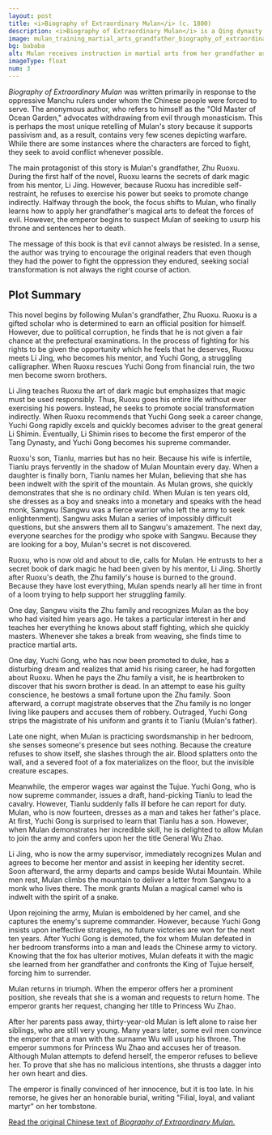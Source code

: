 ```yaml
---
layout: post
title: <i>Biography of Extraordinary Mulan</i> (c. 1800)
description: <i>Biography of Extraordinary Mulan</i> is a Qing dynasty novel that tells the story of how Mulan’s grandfather passed down the wisdom Mulan needed to become skilled in martial arts.
image: mulan_training_martial_arts_grandfather_biography_of_extraordinary_mulan.png
bg: bababa
alt: Mulan receives instruction in martial arts from her grandfather as her grandmother looks on. Included as an illustration in a late woodblock reprinting of Biography of Extraordinary Mulan (Public domain).
imageType: float
num: 3
---
```


*Biography of Extraordinary Mulan* was written primarily in response to the oppressive Manchu rulers under whom the Chinese people were forced to serve. The anonymous author, who refers to himself as the "Old Master of Ocean Garden," advocates withdrawing from evil through monasticism. This is perhaps the most unique retelling of Mulan's story because it supports passivism and, as a result, contains very few scenes depicting warfare. While there are some instances where the characters are forced to fight, they seek to avoid conflict whenever possible.

The main protagonist of this story is Mulan's grandfather, Zhu Ruoxu. During the first half of the novel, Ruoxu learns the secrets of dark magic from his mentor, Li Jing. However, because Ruoxu has incredible self-restraint, he refuses to exercise his power but seeks to promote change indirectly. Halfway through the book, the focus shifts to Mulan, who finally learns how to apply her grandfather's magical arts to defeat the forces of evil. However, the emperor begins to suspect Mulan of seeking to usurp his throne and sentences her to death.

The message of this book is that evil cannot always be resisted. In a sense, the author was trying to encourage the original readers that even though they had the power to fight the oppression they endured, seeking social transformation is not always the right course of action.

<h2>Plot Summary</h2>

This novel begins by following Mulan's grandfather, Zhu Ruoxu. Ruoxu is a gifted scholar who is determined to earn an official position for himself. However, due to political corruption, he finds that he is not given a fair chance at the prefectural examinations. In the process of fighting for his rights to be given the opportunity which he feels that he deserves, Ruoxu meets Li Jing, who becomes his mentor, and Yuchi Gong, a struggling calligrapher. When Ruoxu rescues Yuchi Gong from financial ruin, the two men become sworn brothers.

Li Jing teaches Ruoxu the art of dark magic but emphasizes that magic must be used responsibly. Thus, Ruoxu goes his entire life without ever exercising his powers. Instead, he seeks to promote social transformation indirectly. When Ruoxu recommends that Yuchi Gong seek a career change, Yuchi Gong rapidly excels and quickly becomes adviser to the great general Li Shimin. Eventually, Li Shimin rises to become the first emperor of the Tang Dynasty, and Yuchi Gong becomes his supreme commander.

Ruoxu's son, Tianlu, marries but has no heir. Because his wife is infertile, Tianlu prays fervently in the shadow of Mulan Mountain every day. When a daughter is finally born, Tianlu names her Mulan, believing that she has been indwelt with the spirit of the mountain. As Mulan grows, she quickly demonstrates that she is no ordinary child. When Mulan is ten years old, she dresses as a boy and sneaks into a monetary and speaks with the head monk, Sangwu (Sangwu was a fierce warrior who left the army to seek enlightenment). Sangwu asks Mulan a series of impossibly difficult questions, but she answers them all to Sangwu's amazement. The next day, everyone searches for the prodigy who spoke with Sangwu. Because they are looking for a boy, Mulan's secret is not discovered.

Ruoxu, who is now old and about to die, calls for Mulan. He entrusts to her a secret book of dark magic he had been given by his mentor, Li Jing. Shortly after Ruoxu's death, the Zhu family's house is burned to the ground. Because they have lost everything, Mulan spends nearly all her time in front of a loom trying to help support her struggling family.

One day, Sangwu visits the Zhu family and recognizes Mulan as the boy who had visited him years ago. He takes a particular interest in her and teaches her everything he knows about staff fighting, which she quickly masters. Whenever she takes a break from weaving, she finds time to practice martial arts.

One day, Yuchi Gong, who has now been promoted to duke, has a disturbing dream and realizes that amid his rising career, he had forgotten about Ruoxu. When he pays the Zhu family a visit, he is heartbroken to discover that his sworn brother is dead. In an attempt to ease his guilty conscience, he bestows a small fortune upon the Zhu family. Soon afterward, a corrupt magistrate observes that the Zhu family is no longer living like paupers and accuses them of robbery. Outraged, Yuchi Gong strips the magistrate of his uniform and grants it to Tianlu (Mulan's father).

Late one night, when Mulan is practicing swordsmanship in her bedroom, she senses someone's presence but sees nothing. Because the creature refuses to show itself, she slashes through the air. Blood splatters onto the wall, and a severed foot of a fox materializes on the floor, but the invisible creature escapes.

Meanwhile, the emperor wages war against the Tujue. Yuchi Gong, who is now supreme commander, issues a draft, hand-picking Tianlu to lead the cavalry. However, Tianlu suddenly falls ill before he can report for duty. Mulan, who is now fourteen, dresses as a man and takes her father's place. At first, Yuchi Gong is surprised to learn that Tianlu has a son. However, when Mulan demonstrates her incredible skill, he is delighted to allow Mulan to join the army and confers upon her the title General Wu Zhao.

Li Jing, who is now the army supervisor, immediately recognizes Mulan and agrees to become her mentor and assist in keeping her identity secret. Soon afterward, the army departs and camps beside Wutai Mountain. While men rest, Mulan climbs the mountain to deliver a letter from Sangwu to a monk who lives there. The monk grants Mulan a magical camel who is indwelt with the spirit of a snake.

Upon rejoining the army, Mulan is emboldened by her camel, and she captures the enemy's supreme commander. However, because Yuchi Gong insists upon ineffective strategies, no future victories are won for the next ten years. After Yuchi Gong is demoted, the fox whom Mulan defeated in her bedroom transforms into a man and leads the Chinese army to victory. Knowing that the fox has ulterior motives, Mulan defeats it with the magic she learned from her grandfather and confronts the King of Tujue herself, forcing him to surrender.

Mulan returns in triumph. When the emperor offers her a prominent position, she reveals that she is a woman and requests to return home. The emperor grants her request, changing her title to Princess Wu Zhao.

After her parents pass away, thirty-year-old Mulan is left alone to raise her siblings, who are still very young. Many years later, some evil men convince the emperor that a man with the surname Wu will usurp his throne. The emperor summons for Princess Wu Zhao and accuses her of treason. Although Mulan attempts to defend herself, the emperor refuses to believe her. To prove that she has no malicious intentions, she thrusts a dagger into her own heart and dies.

The emperor is finally convinced of her innocence, but it is too late. In his remorse, he gives her an honorable burial, writing "Filial, loyal, and valiant martyr" on her tombstone.

<a href="https://zh.wikisource.org/wiki/%E6%9C%A8%E8%98%AD%E5%A5%87%E5%A5%B3%E5%82%B3">Read the original Chinese text of <i>Biography of Extraordinary Mulan.</i></a>
